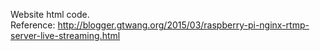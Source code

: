 Website html code.</br>
Reference:
<http://blogger.gtwang.org/2015/03/raspberry-pi-nginx-rtmp-server-live-streaming.html>
